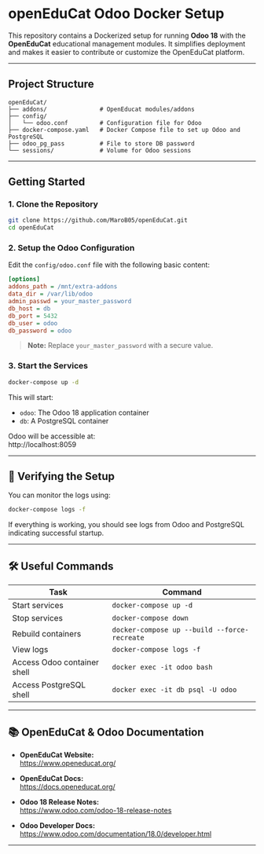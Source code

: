 # openEduCat Odoo Docker Setup

This repository contains a Dockerized setup for running **Odoo 18** with the **OpenEduCat** educational management modules. It simplifies deployment and makes it easier to contribute or customize the OpenEduCat platform.

---

## Project Structure

```
openEduCat/
├── addons/               # OpenEducat modules/addons
├── config/
│   └── odoo.conf         # Configuration file for Odoo
├── docker-compose.yaml   # Docker Compose file to set up Odoo and PostgreSQL
├── odoo_pg_pass          # File to store DB password
└── sessions/             # Volume for Odoo sessions
```

---

## Getting Started

### 1. Clone the Repository

```bash
git clone https://github.com/MaroB05/openEduCat.git
cd openEduCat
```

### 2. Setup the Odoo Configuration

Edit the `config/odoo.conf` file with the following basic content:

```ini
[options]
addons_path = /mnt/extra-addons
data_dir = /var/lib/odoo
admin_passwd = your_master_password
db_host = db
db_port = 5432
db_user = odoo
db_password = odoo
```

> **Note:** Replace `your_master_password` with a secure value.

### 3. Start the Services

```bash
docker-compose up -d
```

This will start:

- `odoo`: The Odoo 18 application container
- `db`: A PostgreSQL container

Odoo will be accessible at:  
 http://localhost:8059

---

## 🧪 Verifying the Setup

You can monitor the logs using:

```bash
docker-compose logs -f
```

If everything is working, you should see logs from Odoo and PostgreSQL indicating successful startup.

---

## 🛠️ Useful Commands

| Task                          | Command                                     |
|-------------------------------|---------------------------------------------|
| Start services                | `docker-compose up -d`                      |
| Stop services                 | `docker-compose down`                       |
| Rebuild containers            | `docker-compose up --build --force-recreate`|
| View logs                     | `docker-compose logs -f`                    |
| Access Odoo container shell  | `docker exec -it odoo bash`                 |
| Access PostgreSQL shell       | `docker exec -it db psql -U odoo`           |

---

## 📚 OpenEduCat & Odoo Documentation

- **OpenEduCat Website:**  
  https://www.openeducat.org/

- **OpenEduCat Docs:**  
  https://docs.openeducat.org/

- **Odoo 18 Release Notes:**  
  https://www.odoo.com/odoo-18-release-notes

- **Odoo Developer Docs:**  
  https://www.odoo.com/documentation/18.0/developer.html

---

